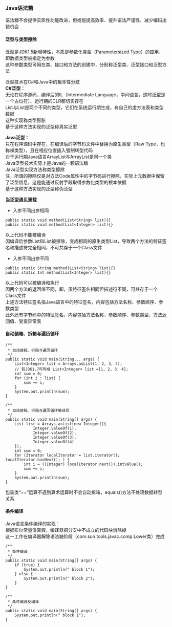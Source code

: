 ### Java语法糖  
语法糖不会提供实质性功能改进，但或能提高效率、提升语法严谨性、减少编码出错机会  

#### 泛型与类型擦除  
泛型是JDK1.5新增特性，本质是参数化类型（Parametersized Type）的应用，即数据类型被指定为参数  
这种参数类型可用在类、接口和方法的创建中，分别称泛型类、泛型接口和泛型方法  

泛型技术在C#和Java中的根本性分歧  
**C#泛型：**  
无论在程序源码、编译后的IL（Intermediate Language，中间语言，这时泛型是一个占位符）、运行期的CLR都切实存在  
List<int>与List<String>是两个不同的类型，它们在系统运行期生成，有自己的虚方法表和类型数据  
这种实现称类型膨胀  
基于这种方法实现的泛型称真实泛型  

**Java泛型：**  
只在程序源码中存在，在编译后的字节码文件中替换为原生类型（Raw Type，也称裸类型），且在相应位置插入强制转型代码  
对于运行期Java语言ArrayList<int>与ArrayList<String>是同一个类  
Java泛型技术实际上是Java的一颗语法糖  
Java泛型实现方法称类型擦除  
注，所谓的擦除仅是对方法Code属性中的字节码进行擦除，实际上元数据中保留了泛型信息，这是能通过反射手段取得参数化类型的根本依据  
基于这种方法实现的泛型称伪泛型  

**当泛型遇见重载**  

- 入参不同出参相同  
 
```
public static void method(List<String> list){}  
public static void method(List<Integer> list){}  
```  

以上代码不能被编译  
因编译后参数List<String>和List<Integer>被擦除，变成相同的原生类型List<E>，导致两个方法的特征签名和描述符完全相同，不可共存于一个Class文件  

- 入参不同出参不同  

```
public static String method(List<String> list){}
public static Int method(List<Integer> list){}
```  

以上代码可以被编译和执行  
因两个方法的返回值不同，即，虽特征签名相同但描述符不同，可共存于一个Class文件  
上述方法特征签名指Java语言中的特征签名，内容包括方法名称、参数顺序、参数类型  
此外还有字节码中的特征签名，内容包括方法名称、参数顺序、参数类型、方法返回值、受查异常表  

#### 自动装箱、拆箱与遍历循环  
```
/**
 * 自动装箱、拆箱与遍历循环
 */
public static void main(String... args) {
    List<Integer> list = Arrays.asList(1, 2, 3, 4);
    // 若JDK1.7可写成 List<Integer> list =[1, 2, 3, 4];
    int sum = 0;
    for (int i : list) {
        sum += i;
    }
    System.out.println(sum);
}

```  

```
/**
 * 自动装箱、拆箱与遍历循环编译后
 */
public static void main(String[] args) {
    List list = Arrays.asList(new Integer[]{
            Integer.valueOf(1), 
            Integer.valueOf(2), 
            Integer.valueOf(3), 
            Integer.valueOf(4)
    });
    int sum = 0;
    for (Iterator localIterator = list.iterator(); localIterator.hasNext(); ) {
        int i = ((Integer) localIterator.next()).intValue();
        sum += i;
    }
    System.out.println(sum);
}

```  

包装类“==”运算不遇到算术运算时不会自动拆箱，equals()方法不处理数据转型关系  

#### 条件编译  
Java语言条件编译的实现：  
根据布尔常量值真假，编译器把分支中不成立的代码块消除掉  
这一工作在编译器解除语法糖阶段（com.sun.tools.javac.comp.Lower类）完成  
```
/**
 * 条件编译
 */
public static void main(String[] args) {
    if (true) {
        System.out.println(" block 1");
    } else {
        System.out.println(" block 2");
    }
}

```  

```
/**
 * 条件编译反编译
 */
public static void main(String[] args) {
    System.out.println(" block 1");
}

```  
